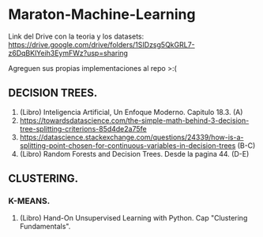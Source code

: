 # Maraton-Machine-Learning

Link del Drive con la teoria y los datasets: https://drive.google.com/drive/folders/1SIDzsg5QkGRL7-z6DqBKlYeih3EymFWz?usp=sharing

Agreguen sus propias implementaciones al repo >:(

## DECISION TREES.
 1. (Libro) Inteligencia Artificial, Un Enfoque Moderno. Capitulo 18.3. (A)
 2. https://towardsdatascience.com/the-simple-math-behind-3-decision-tree-splitting-criterions-85d4de2a75fe 
 3. https://datascience.stackexchange.com/questions/24339/how-is-a-splitting-point-chosen-for-continuous-variables-in-decision-trees (B-C)
 4. (Libro) Random Forests and Decision Trees. Desde la pagina 44. (D-E)

## CLUSTERING.
### K-MEANS.
 1. (Libro) Hand-On Unsupervised Learning with Python. Cap "Clustering Fundamentals".
